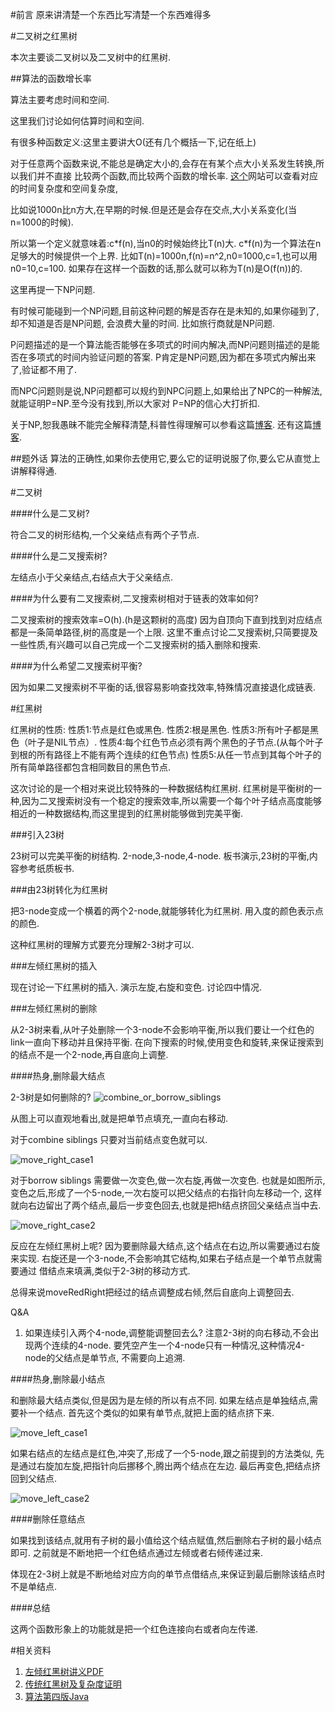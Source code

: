 #前言
原来讲清楚一个东西比写清楚一个东西难得多

#二叉树之红黑树

本次主要谈二叉树以及二叉树中的红黑树.

##算法的函数增长率

算法主要考虑时间和空间.

这里我们讨论如何估算时间和空间.

有很多种函数定义:这里主要讲大O(还有几个概括一下,记在纸上)

对于任意两个函数来说,不能总是确定大小的,会存在有某个点大小关系发生转换,所以我们并不直接
比较两个函数,而比较两个函数的增长率.
[这个](http://bigocheatsheet.com)网站可以查看对应的时间复杂度和空间复杂度,

比如说1000n比n方大,在早期的时候.但是还是会存在交点,大小关系变化(当n=1000的时候).

所以第一个定义就意味着:c\*f(n),当n0的时候始终比T(n)大.
c\*f(n)为一个算法在n足够大的时候提供一个上界.
比如T(n)=1000n,f(n)=n^2,n0=1000,c=1,也可以用n0=10,c=100.
如果存在这样一个函数的话,那么就可以称为T(n)是O(f(n))的.

这里再提一下NP问题.

有时候可能碰到一个NP问题,目前这种问题的解是否存在是未知的,如果你碰到了,却不知道是否是NP问题,
会浪费大量的时间.
比如旅行商就是NP问题.

P问题描述的是一个算法能否能够在多项式的时间内解决,而NP问题则描述的是能否在多项式的时间内验证问题的答案.
P肯定是NP问题,因为都在多项式内解出来了,验证都不用了.

而NPC问题则是说,NP问题都可以规约到NPC问题上,如果给出了NPC的一种解法,就能证明P=NP.至今没有找到,所以大家对
P=NP的信心大打折扣.

关于NP,恕我愚昧不能完全解释清楚,科普性得理解可以参看这篇[博客](http://www.guokr.com/article/437662/).
还有这篇[博客](http://blog.sciencenet.cn/blog-327757-667308.html).

##题外话
算法的正确性,如果你去使用它,要么它的证明说服了你,要么它从直觉上讲解释得通.

#二叉树

####什么是二叉树?

符合二叉的树形结构,一个父亲结点有两个子节点.

####什么是二叉搜索树?

左结点小于父亲结点,右结点大于父亲结点.

####为什么要有二叉搜索树,二叉搜索树相对于链表的效率如何?

二叉搜索树的搜索效率=O(h).(h是这颗树的高度)
因为自顶向下直到找到对应结点都是一条简单路径,树的高度是一个上限.
这里不重点讨论二叉搜索树,只简要提及一些性质,有兴趣可以自己完成一个二叉搜索树的插入删除和搜索.

####为什么希望二叉搜索树平衡?

因为如果二叉搜索树不平衡的话,很容易影响查找效率,特殊情况直接退化成链表.

#红黑树

红黑树的性质:
性质1:节点是红色或黑色.
性质2:根是黑色.
性质3:所有叶子都是黑色（叶子是NIL节点）.
性质4:每个红色节点必须有两个黑色的子节点.(从每个叶子到根的所有路径上不能有两个连续的红色节点)
性质5:从任一节点到其每个叶子的所有简单路径都包含相同数目的黑色节点.


这次讨论的是一个相对来说比较特殊的一种数据结构红黑树.
红黑树是平衡树的一种,因为二叉搜索树没有一个稳定的搜索效率,所以需要一个每个叶子结点高度能够相近的一种数据结构,而这里提到的红黑树能够做到完美平衡.


###引入23树

23树可以完美平衡的树结构.
2-node,3-node,4-node.
板书演示,23树的平衡,内容参考纸质板书.

###由23树转化为红黑树

把3-node变成一个横着的两个2-node,就能够转化为红黑树.
用入度的颜色表示点的颜色.

这种红黑树的理解方式要充分理解2-3树才可以.

###左倾红黑树的插入

现在讨论一下红黑树的插入.
演示左旋,右旋和变色.
讨论四中情况.

###左倾红黑树的删除

从2-3树来看,从叶子处删除一个3-node不会影响平衡,所以我们要让一个红色的link一直向下移动并且保持平衡.
在向下搜索的时候,使用变色和旋转,来保证搜索到的结点不是一个2-node,再自底向上调整.

####热身,删除最大结点

2-3树是如何删除的?
![combine_or_borrow_siblings](move_right.png)

从图上可以直观地看出,就是把单节点填充,一直向右移动.

对于combine siblings 只要对当前结点变色就可以.

![move_right_case1](move_right_case1.png)

对于borrow siblings 需要做一次变色,做一次右旋,再做一次变色.
也就是如图所示,变色之后,形成了一个5-node,一次右旋可以把父结点的右指针向左移动一个,
这样就向右边留出了两个结点,最后一步变色回去,也就是把h结点挤回父亲结点当中去.

![move_right_case2](move_right_case2.png)

反应在左倾红黑树上呢?
因为要删除最大结点,这个结点在右边,所以需要通过右旋来实现.
右旋还是一个3-node,不会影响其它结构,如果右子结点是一个单节点就需要通过
借结点来填满,类似于2-3树的移动方式.

总得来说moveRedRight把经过的结点调整成右倾,然后自底向上调整回去.

Q&A

1.  如果连续引入两个4-node,调整能调整回去么?
    注意2-3树的向右移动,不会出现两个连续的4-node.
    要凭空产生一个4-node只有一种情况,这种情况4-node的父结点是单节点,
    不需要向上追溯.

####热身,删除最小结点

和删除最大结点类似,但是因为是左倾的所以有点不同.
如果左结点是单独结点,需要补一个结点.
首先这个类似的如果有单节点,就把上面的结点挤下来.

![move_left_case1](move_left_case1.png)

如果右结点的左结点是红色,冲突了,形成了一个5-node,跟之前提到的方法类似,
先是通过右旋加左旋,把指针向后挪移个,腾出两个结点在左边.
最后再变色,把结点挤回到父结点.

![move_left_case2](move_left_case2.png)

####删除任意结点

如果找到该结点,就用有子树的最小值给这个结点赋值,然后删除右子树的最小结点即可.
之前就是不断地把一个红色结点通过左倾或者右倾传递过来.

体现在2-3树上就是不断地给对应方向的单节点借结点,来保证到最后删除该结点时不是单结点.

####总结

这两个函数形象上的功能就是把一个红色连接向右或者向左传递.

#相关资料

1. [左倾红黑树讲义PDF](http://222.26.160.148/videoplayer/RedBlack.pdf?ich_u_r_i=5ff7abc3e9e5edde285689bc8dcac1eb&ich_s_t_a_r_t=0&ich_e_n_d=0&ich_k_e_y=1545038911750263252407&ich_t_y_p_e=1&ich_d_i_s_k_i_d=1&ich_u_n_i_t=1)
2. [传统红黑树及复杂度证明](http://zh.wikipedia.org/wiki/%E7%BA%A2%E9%BB%91%E6%A0%91)
3. [算法第四版Java](http://algs4.cs.princeton.edu/home/)

